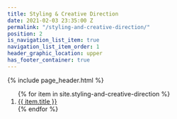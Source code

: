 ```yaml
---
title: Styling & Creative Direction
date: 2021-02-03 23:35:00 Z
permalink: "/styling-and-creative-direction/"
position: 2
is_navigation_list_item: true
navigation_list_item_order: 1
header_graphic_location: upper
has_footer_container: true
---
```


{% include page_header.html %}
<ol class="content_container-project_list_wrapper-client_list_wrapper">
	{% for item in site.styling-and-creative-direction %}
		<li class="project_list_wrapper-client_list_wrapper-project_list_item-client_list_item --text_align_center">
			<a class="--color_black --font_size_universal_answer_single" href="{{ item.url }}">
				{{ item.title }}
			</a>
		</li>
	{% endfor %}
</ol>
